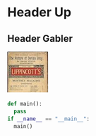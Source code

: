 # Header Up
## Header Gabler

![Portrait of Dorian](Dorian.jpeg)

```python
def main():
  pass
if __name__ == "__main__":
  main()
  
```
